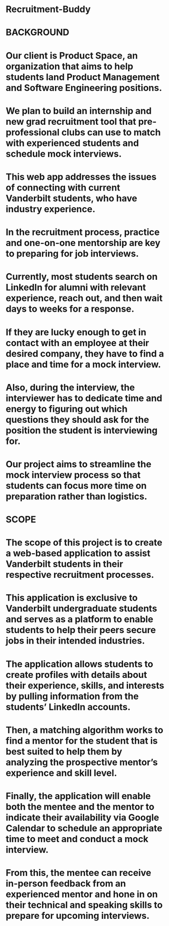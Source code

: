 # Recruitment-Buddy

# BACKGROUND
# Our client is Product Space, an organization that aims to help students land Product Management and Software Engineering positions. 
# We plan to build an internship and new grad recruitment tool that pre-professional clubs can use to match with experienced students and schedule mock interviews. 
# This web app addresses the issues of connecting with current Vanderbilt students, who have industry experience. 
# In the recruitment process, practice and one-on-one mentorship are key to preparing for job interviews. 
# Currently, most students search on LinkedIn for alumni with relevant experience, reach out, and then wait days to weeks for a response. 
# If they are lucky enough to get in contact with an employee at their desired company, they have to find a place and time for a mock interview. 
# Also, during the interview, the interviewer has to dedicate time and energy to figuring out which questions they should ask for the position the student is interviewing for. 
# Our project aims to streamline the mock interview process so that students can focus more time on preparation rather than logistics.

# SCOPE
# The scope of this project is to create a web-based application to assist Vanderbilt students in their respective recruitment processes. 
# This application is exclusive to Vanderbilt undergraduate students and serves as a platform to enable students to help their peers secure jobs in their intended industries. 
# The application allows students to create profiles with details about their experience, skills, and interests by pulling information from the students’ LinkedIn accounts. 
# Then, a matching algorithm works to find a mentor for the student that is best suited to help them by analyzing the prospective mentor’s experience and skill level. 
# Finally, the application will enable both the mentee and the mentor to indicate their availability via Google Calendar to schedule an appropriate time to meet and conduct a mock interview. 
# From this, the mentee can receive in-person feedback from an experienced mentor and hone in on their technical and speaking skills to prepare for upcoming interviews.
